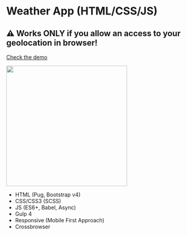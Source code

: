 # Weather App (HTML/CSS/JS)

## ⚠ Works ONLY if you allow an access to your geolocation in browser!

[Check the demo](https://eisenpar.com/weather-app/)

<img src="https://eisenpar.com/weather-app/sample.jpg" width="320" />

- HTML (Pug, Bootstrap v4)
- CSS/CSS3 (SCSS)
- JS (ES6+, Babel, Async)
- Gulp 4
- Responsive (Mobile First Approach)
- Crossbrowser
